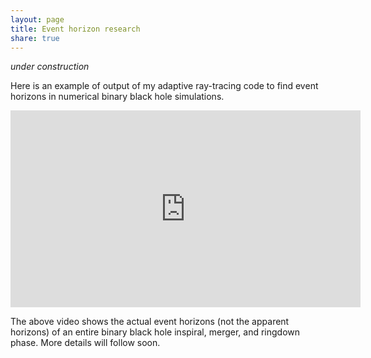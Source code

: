 ```yaml
---
layout: page
title: Event horizon research
share: true
---
```


*under construction*

Here is an example of output of my adaptive ray-tracing code to find
event horizons in numerical binary black hole simulations.

<iframe width="560" height="315" src="https://www.youtube.com/embed/ZsODZW0VuhQ" frameborder="0" allowfullscreen></iframe>

The above video shows the actual event horizons (not the apparent horizons)
of an entire binary black hole inspiral, merger, and ringdown phase.
More details will follow soon.
